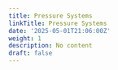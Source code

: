 ```yaml
---
title: Pressure Systems
linkTitle: Pressure Systems
date: '2025-05-01T21:06:00Z'
weight: 1
description: No content
draft: false
---
```



